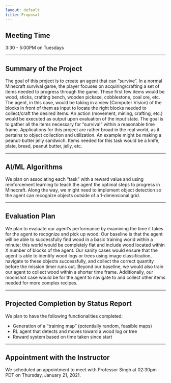 ```yaml
---
layout: default
title: Proposal
---
```


## Meeting Time
3:30 - 5:00PM on Tuesdays

---

## Summary of the Project
The goal of this project is to create an agent that can “survive”. In a normal Minecraft survival game, the player focuses on acquiring/crafting a set of items needed to progress through the game. These first few items would be wood, sticks, crafting bench, wooden pickaxe, cobblestone, coal ore, etc. The agent, in this case, would be taking in a view (Computer Vision) of the blocks in front of them as input to locate the right blocks needed to collect/craft the desired items. An action (movement, mining, crafting, etc.) would be executed as output upon evaluation of the input state. The goal is to gather all the items necessary for “survival” within a reasonable time frame.
Applications for this project are rather broad in the real world, as it pertains to object collection and utilization. An example might be making a peanut-butter jelly sandwich. Items needed for this task would be a knife, plate, bread, peanut butter, jelly, etc. 

---

## AI/ML Algorithms
We plan on associating each “task” with a reward value and using reinforcement learning to teach the agent the optimal steps to progress in Minecraft. Along the way, we might need to implement object detection so the agent can recognize objects outside of a 1-dimensional grid.

---

## Evaluation Plan
We plan to evaluate our agent’s performance by examining the time it takes for the agent to recognize and pick up wood. Our baseline is that the agent will be able to successfully find wood in a basic training world within a minute; this world would be completely flat and include wood located within X number of blocks of the agent. Our sanity cases would ensure that the agent is able to identify wood logs or trees using image classification, navigate to these objects successfully, and collect the correct quantity before the mission timer runs out. Beyond our baseline, we would also train our agent to collect wood within a shorter time frame. Additionally, our moonshot case would be for the agent to navigate to and collect other items needed for more complex recipes.

---

## Projected Completion by Status Report
We plan to have the following functionalities completed:
- Generation of a “training map” (potentially random, feasible maps)
- RL agent that detects and moves toward a wood log or tree
- Reward system based on time taken since start

---

## Appointment with the Instructor
We scheduled an appointment to meet with Professor Singh at 02:30pm PDT on Thursday, January 21, 2021.